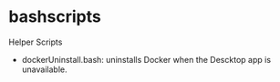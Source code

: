 # bashscripts
Helper Scripts 

- dockerUninstall.bash: uninstalls Docker when the Descktop app is unavailable. 

